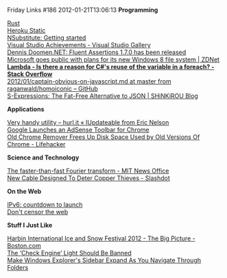 Friday Links #186
2012-01-21T13:06:13
**Programming**

[Rust](http://www.rust-lang.org/)   
[Heroku Static](http://static-site.herokuapp.com/)   
[NSubstitute: Getting started](http://nsubstitute.github.com/help/getting-started/)   
[Visual Studio Achievements - Visual Studio Gallery](http://visualstudiogallery.msdn.microsoft.com/bc7a433b-b594-48d4-bba2-a2f24774d02f?SRC=Home)   
[Dennis Doomen.NET: Fluent Assertions 1.7.0 has been released](http://www.dennisdoomen.net/2012/01/fluent-assertions-170-has-been-released.html)   
[Microsoft goes public with plans for its new Windows 8 file system | ZDNet](http://www.zdnet.com/blog/microsoft/microsoft-goes-public-with-plans-for-its-new-windows-8-file-system/11666)   
[**Lambda - Is there a reason for C#'s reuse of the variable in a foreach? - Stack Overflow**](http://stackoverflow.com/questions/8898925/is-there-a-reason-for-cs-reuse-of-the-variable-in-a-foreach)   
[2012/01/captain-obvious-on-javascript.md at master from raganwald/homoiconic – GitHub](https://github.com/raganwald/homoiconic/blob/master/2012/01/captain-obvious-on-javascript.md#readme)   
[S-Expressions: The Fat-Free Alternative to JSON | SHiNKiROU Blog](http://shinkirou.org/blog/2010/06/s-expressions-the-fat-free-alternative-to-json/)

**Applications**

[Very handy utility – hurl.it « IUpdateable from Eric Nelson](https://ericnelson.wordpress.com/2012/01/18/very-handy-utility-hurl-it/)   
[Google Launches an AdSense Toolbar for Chrome](http://www.labnol.org/software/adsense-toolbar-for-chrome/20723/)   
[Old Chrome Remover Frees Up Disk Space Used by Old Versions Of Chrome - Lifehacker](http://lifehacker.com/5874876/oldchromeremover-frees-up-disk-space-used-by-old-versions-of-chrome?tag=downloads)

**Science and Technology**

[The faster-than-fast Fourier transform - MIT News Office](http://web.mit.edu/newsoffice/2012/faster-fourier-transforms-0118.html)   
[New Cable Designed To Deter Copper Thieves - Slashdot](http://it.slashdot.org/story/12/01/16/0147218/new-cable-designed-to-deter-copper-thieves)

**On the Web**

[IPv6: countdown to launch](http://feedproxy.google.com/~r/blogspot/MKuf/~3/_KlMShjFg80/ipv6-countdown-to-launch.html)   
[Don't censor the web](http://feedproxy.google.com/~r/blogspot/MKuf/~3/HWDXApmEnhU/dont-censor-web.html)

**Stuff I Just Like**

[Harbin International Ice and Snow Festival 2012 - The Big Picture - Boston.com](https://www.boston.com/bigpicture/2012/01/harbin_international_ice_and_s.html)   
[The ‘Check Engine’ Light Should Be Banned](http://www.wired.com/autopia/2012/01/ban-check-engine-lights/)   
[Make Windows Explorer's Sidebar Expand As You Navigate Through Folders](http://lifehacker.com/5877704/make-windows-explorers-sidebar-expand-as-you-navigate-through-the-tree)
